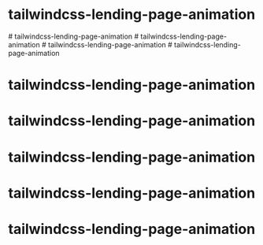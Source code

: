 # tailwindcss-lending-page-animation
#   t a i l w i n d c s s - l e n d i n g - p a g e - a n i m a t i o n  
 #   t a i l w i n d c s s - l e n d i n g - p a g e - a n i m a t i o n  
 #   t a i l w i n d c s s - l e n d i n g - p a g e - a n i m a t i o n  
 # tailwindcss-lending-page-animation
# tailwindcss-lending-page-animation
# tailwindcss-lending-page-animation
# tailwindcss-lending-page-animation
# tailwindcss-lending-page-animation
# tailwindcss-lending-page-animation
